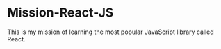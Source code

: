 # Mission-React-JS
This is my mission of learning the most popular JavaScript library called React.
